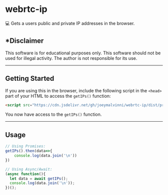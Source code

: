 # **webrtc-ip**
💻 Gets a users public and private IP addresses in the browser. 

## *Disclaimer
This software is for educational purposes only. This software should not be used for illegal activity. The author is not responsible for its use.

---

## Getting Started
If you are using this in the browser, include the following script in the `<head>` part of your HTML to access the `getIPs()` function:
```html
<script src="https://cdn.jsdelivr.net/gh/joeymalvinni/webrtc-ip/dist/production.min.js"></script>
```

You now have access to the `getIPs()` function.

---
## Usage

```js
// Using Promises:
getIPs().then(data=>{
    console.log(data.join('\n'))
})

// Using Async/Await:
(async function(){
  let data = await getIPs();
  console.log(data.join('\n'));
})();
```
